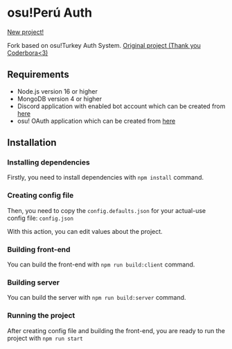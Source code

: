 # osu!Perú Auth

[New project!](https://github.com/osuperu/osu-peru-bot)

Fork based on osu!Turkey Auth System.
[Original project (Thank you Coderbora<3)](https://github.com/Coderbora/osuturkiye)

## Requirements

- Node.js version 16 or higher
- MongoDB version 4 or higher
- Discord application with enabled bot account which can be created from [here](https://discord.com/developers/applications)
- osu! OAuth application which can be created from [here](https://osu.ppy.sh/home/account/edit)

## Installation

### Installing dependencies
Firstly, you need to install dependencies with `npm install` command.

### Creating config file
Then, you need to copy the `config.defaults.json` for your actual-use config file: `config.json`

With this action, you can edit values about the project. 

### Building front-end
You can build the front-end with `npm run build:client` command.

### Building server
You can build the server with `npm run build:server` command.

### Running the project
After creating config file and building the front-end, you are ready to run the project with `npm run start`
